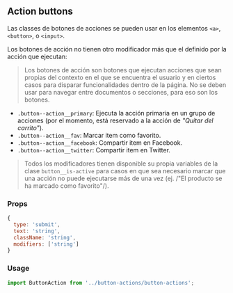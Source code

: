 ## Action buttons

Las classes de botones de acciones se pueden usar en los elementos `<a>`, `<button>`, o `<input>`.

Los botones de acción no tienen otro modificador más que el definido por la acción que ejecutan:

> Los botones de acción son botones que ejecutan acciones que sean propias del contexto en el que se encuentra el usuario y en ciertos casos para disparar funcionalidades dentro de la página. No se deben usar para navegar entre documentos o secciones, para eso son los botones.

* `.button--action__primary`: Ejecuta la acción primaria en un grupo de acciones (por el momento, está reservado a la acción de *"Quitar del carrito"*).
* `.button--action__fav`: Marcar item como favorito.
* `.button--action__facebook`: Compartir item en Facebook.
* `.button--action__twitter`: Compartir item en Twitter.

> Todos los modificadores tienen disponible su propia variables de la clase `button__is-active` para casos en que sea necesario marcar que una acción no puede ejecutarse más de una vez (ej. /"El producto se ha marcado como favorito"/).

### Props

```javascript
{
  type: 'submit',
  text: 'string',
  className: 'string',
  modifiers: ['string']
}
```

### Usage

```javascript
import ButtonAction from '../button-actions/button-actions';
```
